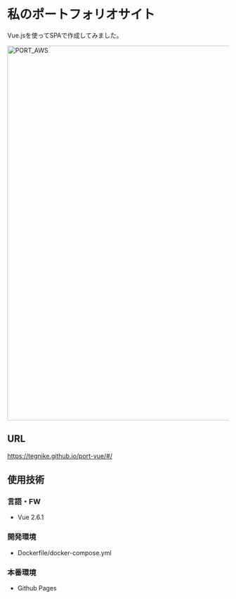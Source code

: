 # 私のポートフォリオサイト
Vue.jsを使ってSPAで作成してみました。

<img width="851" alt="PORT_AWS" src="https://user-images.githubusercontent.com/35606144/78299911-e80be980-7536-11ea-8a73-43c848685b7b.png">

## URL
https://tegnike.github.io/port-vue/#/

## 使用技術

### 言語・FW
* Vue 2.6.1

### 開発環境
* Dockerfile/docker-compose.yml

### 本番環境
* Github Pages
